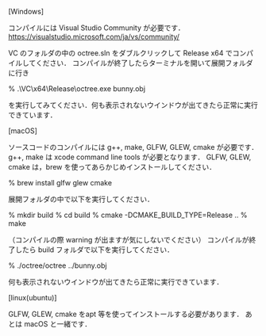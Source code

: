 [Windows]

コンパイルには Visual Studio Community が必要です．
https://visualstudio.microsoft.com/ja/vs/community/

VC のフォルダの中の octree.sln をダブルクリックして Release x64 でコンパイルしてください．
コンパイルが終了したらターミナルを開いて展開フォルダに行き

% .\VC\x64\Release\octree.exe bunny.obj

を実行してみてください．何も表示されないウインドウが出てきたら正常に実行できています．

[macOS]

ソースコードのコンパイルには g++, make, GLFW, GLEW, cmake が必要です．
g++, make は xcode command line tools が必要となります．
GLFW, GLEW, cmake は，brew を使ってあらかじめインストールしてください．

% brew install glfw glew cmake

展開フォルダの中で以下を実行してください．

% mkdir build
% cd build
% cmake -DCMAKE_BUILD_TYPE=Release ..
% make

（コンパイルの際 warning が出ますが気にしないでください）
コンパイルが終了したら build フォルダで以下を実行してください．

% ./octree/octree ../bunny.obj

何も表示されないウインドウが出てきたら正常に実行できています．

[linux(ubuntu)]

GLFW, GLEW, cmake をapt 等を使ってインストールする必要があります．
あとは macOS と一緒です．
